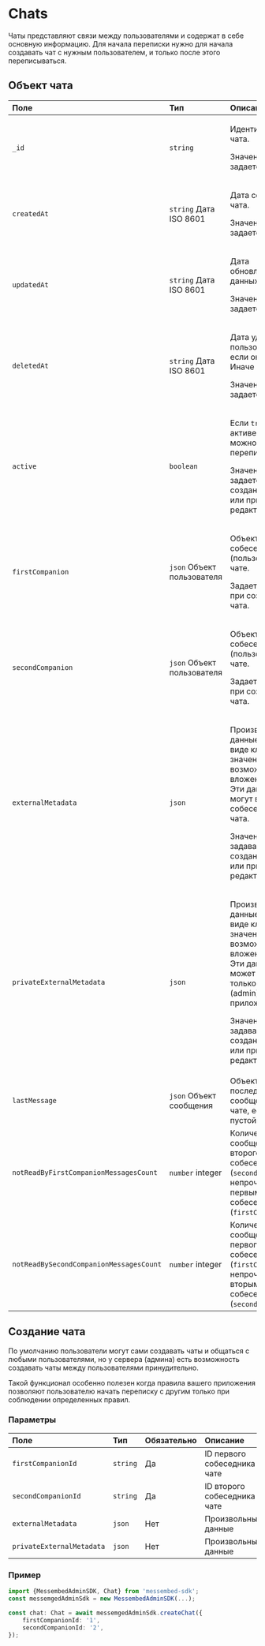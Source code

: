 # Chats

Чаты представляют связи между пользователями и содержат в себе основную информацию. Для начала переписки нужно для начала создавать чат с нужным пользователем, и только после этого переписываться.

## Объект чата

<table>
  <thead>
    <tr>
      <th style="text-align:left">&#x41F;&#x43E;&#x43B;&#x435;</th>
      <th style="text-align:left">&#x422;&#x438;&#x43F;</th>
      <th style="text-align:left">&#x41E;&#x43F;&#x438;&#x441;&#x430;&#x43D;&#x438;&#x435;</th>
    </tr>
  </thead>
  <tbody>
    <tr>
      <td style="text-align:left"><code>_id</code>
      </td>
      <td style="text-align:left"><code>string</code>
      </td>
      <td style="text-align:left">
        <p>&#x418;&#x434;&#x435;&#x43D;&#x442;&#x438;&#x444;&#x438;&#x43A;&#x430;&#x442;&#x43E;&#x440;
          &#x447;&#x430;&#x442;&#x430;.</p>
        <p>&#x417;&#x43D;&#x430;&#x447;&#x435;&#x43D;&#x438;&#x435; &#x43D;&#x435;
          &#x437;&#x430;&#x434;&#x430;&#x435;&#x442;&#x441;&#x44F;</p>
      </td>
    </tr>
    <tr>
      <td style="text-align:left"><code>createdAt</code>
      </td>
      <td style="text-align:left"><code>string</code> &#x414;&#x430;&#x442;&#x430; ISO 8601</td>
      <td style="text-align:left">
        <p>&#x414;&#x430;&#x442;&#x430; &#x441;&#x43E;&#x437;&#x434;&#x430;&#x43D;&#x438;&#x438;
          &#x447;&#x430;&#x442;&#x430;.</p>
        <p>&#x417;&#x43D;&#x430;&#x447;&#x435;&#x43D;&#x438;&#x435; &#x43D;&#x435;
          &#x437;&#x430;&#x434;&#x430;&#x435;&#x442;&#x441;&#x44F;</p>
      </td>
    </tr>
    <tr>
      <td style="text-align:left"><code>updatedAt</code>
      </td>
      <td style="text-align:left"><code>string</code> &#x414;&#x430;&#x442;&#x430; ISO 8601</td>
      <td style="text-align:left">
        <p>&#x414;&#x430;&#x442;&#x430; &#x43E;&#x431;&#x43D;&#x43E;&#x432;&#x43B;&#x435;&#x43D;&#x438;&#x44F;
          &#x434;&#x430;&#x43D;&#x43D;&#x44B;&#x445; &#x447;&#x430;&#x442;&#x430;.</p>
        <p>&#x417;&#x43D;&#x430;&#x447;&#x435;&#x43D;&#x438;&#x435; &#x43D;&#x435;
          &#x437;&#x430;&#x434;&#x430;&#x435;&#x442;&#x441;&#x44F;</p>
      </td>
    </tr>
    <tr>
      <td style="text-align:left"><code>deletedAt</code>
      </td>
      <td style="text-align:left"><code>string</code> &#x414;&#x430;&#x442;&#x430; ISO 8601</td>
      <td style="text-align:left">
        <p>&#x414;&#x430;&#x442;&#x430; &#x443;&#x434;&#x430;&#x43B;&#x435;&#x43D;&#x438;&#x44F;
          &#x43F;&#x43E;&#x43B;&#x44C;&#x437;&#x43E;&#x432;&#x430;&#x442;&#x435;&#x43B;&#x44F;,
          &#x435;&#x441;&#x43B;&#x438; &#x43E;&#x43D; &#x443;&#x434;&#x430;&#x43B;&#x435;&#x43D;.
          &#x418;&#x43D;&#x430;&#x447;&#x435; <code>null</code> .</p>
        <p>&#x417;&#x43D;&#x430;&#x447;&#x435;&#x43D;&#x438;&#x435; &#x43D;&#x435;
          &#x437;&#x430;&#x434;&#x430;&#x435;&#x442;&#x441;&#x44F;.</p>
      </td>
    </tr>
    <tr>
      <td style="text-align:left"><code>active</code>
      </td>
      <td style="text-align:left"><code>boolean</code>
      </td>
      <td style="text-align:left">
        <p>&#x415;&#x441;&#x43B;&#x438; <code>true</code> &#x442;&#x43E; &#x447;&#x430;&#x442;
          &#x430;&#x43A;&#x442;&#x438;&#x432;&#x435;&#x43D; &#x438; &#x432; &#x43D;&#x435;&#x43C;
          &#x43C;&#x43E;&#x436;&#x43D;&#x43E; &#x43F;&#x435;&#x440;&#x435;&#x43F;&#x438;&#x441;&#x44B;&#x432;&#x430;&#x442;&#x44C;&#x441;&#x44F;.</p>
        <p>&#x417;&#x43D;&#x430;&#x447;&#x435;&#x43D;&#x438;&#x435; &#x437;&#x430;&#x434;&#x430;&#x435;&#x442;&#x441;&#x44F;
          &#x43F;&#x440;&#x438; &#x441;&#x43E;&#x437;&#x434;&#x430;&#x43D;&#x438;&#x438;
          &#x447;&#x430;&#x442;&#x430; &#x438;&#x43B;&#x438; &#x43F;&#x440;&#x438;
          &#x440;&#x435;&#x434;&#x430;&#x43A;&#x442;&#x438;&#x440;&#x43E;&#x432;&#x430;&#x43D;&#x438;&#x438;.</p>
      </td>
    </tr>
    <tr>
      <td style="text-align:left"><code>firstCompanion</code>
      </td>
      <td style="text-align:left"><code>json</code> &#x41E;&#x431;&#x44A;&#x435;&#x43A;&#x442; &#x43F;&#x43E;&#x43B;&#x44C;&#x437;&#x43E;&#x432;&#x430;&#x442;&#x435;&#x43B;&#x44F;</td>
      <td
      style="text-align:left">
        <p>&#x41E;&#x431;&#x44A;&#x435;&#x43A;&#x442; &#x43F;&#x435;&#x440;&#x432;&#x43E;&#x433;&#x43E;
          &#x441;&#x43E;&#x431;&#x435;&#x441;&#x435;&#x434;&#x43D;&#x438;&#x43A;&#x430;
          (&#x43F;&#x43E;&#x43B;&#x44C;&#x437;&#x43E;&#x432;&#x430;&#x442;&#x435;&#x43B;&#x44F;)
          &#x432; &#x447;&#x430;&#x442;&#x435;.</p>
        <p>&#x417;&#x430;&#x434;&#x430;&#x435;&#x442;&#x441;&#x44F; &#x442;&#x43E;&#x43B;&#x44C;&#x43A;&#x43E;
          &#x43F;&#x440;&#x438; &#x441;&#x43E;&#x437;&#x434;&#x430;&#x43D;&#x438;&#x438;
          &#x447;&#x430;&#x442;&#x430;.</p>
        </td>
    </tr>
    <tr>
      <td style="text-align:left"><code>secondCompanion</code>
      </td>
      <td style="text-align:left"><code>json</code> &#x41E;&#x431;&#x44A;&#x435;&#x43A;&#x442; &#x43F;&#x43E;&#x43B;&#x44C;&#x437;&#x43E;&#x432;&#x430;&#x442;&#x435;&#x43B;&#x44F;</td>
      <td
      style="text-align:left">
        <p>&#x41E;&#x431;&#x44A;&#x435;&#x43A;&#x442; &#x432;&#x442;&#x43E;&#x440;&#x43E;&#x433;&#x43E;
          &#x441;&#x43E;&#x431;&#x435;&#x441;&#x435;&#x434;&#x43D;&#x438;&#x43A;&#x430;
          (&#x43F;&#x43E;&#x43B;&#x44C;&#x437;&#x43E;&#x432;&#x430;&#x442;&#x435;&#x43B;&#x44F;)
          &#x432; &#x447;&#x430;&#x442;&#x435;.</p>
        <p>&#x417;&#x430;&#x434;&#x430;&#x435;&#x442;&#x441;&#x44F; &#x442;&#x43E;&#x43B;&#x44C;&#x43A;&#x43E;
          &#x43F;&#x440;&#x438; &#x441;&#x43E;&#x437;&#x434;&#x430;&#x43D;&#x438;&#x438;
          &#x447;&#x430;&#x442;&#x430;.</p>
        </td>
    </tr>
    <tr>
      <td style="text-align:left"><code>externalMetadata</code>
      </td>
      <td style="text-align:left"><code>json</code>
      </td>
      <td style="text-align:left">
        <p>&#x41F;&#x440;&#x43E;&#x438;&#x437;&#x432;&#x43E;&#x43B;&#x44C;&#x43D;&#x44B;&#x435;
          &#x434;&#x430;&#x43D;&#x43D;&#x44B;&#x435; &#x43E; &#x447;&#x430;&#x442;&#x435;
          &#x432; &#x432;&#x438;&#x434;&#x435; &#x43A;&#x43B;&#x44E;&#x447;-&#x437;&#x43D;&#x430;&#x447;&#x435;&#x43D;&#x438;&#x435;
          &#x441; &#x432;&#x43E;&#x437;&#x43C;&#x43E;&#x436;&#x43D;&#x44B;&#x43C;&#x438;
          &#x432;&#x43B;&#x43E;&#x436;&#x435;&#x43D;&#x438;&#x44F;&#x43C;&#x438;.
          &#x42D;&#x442;&#x438; &#x434;&#x430;&#x43D;&#x43D;&#x44B;&#x435; &#x43C;&#x43E;&#x433;&#x443;&#x442;
          &#x432;&#x438;&#x434;&#x435;&#x442;&#x44C; &#x441;&#x43E;&#x431;&#x435;&#x441;&#x435;&#x434;&#x43D;&#x438;&#x43A;&#x438;
          &#x447;&#x430;&#x442;&#x430;.</p>
        <p>&#x417;&#x43D;&#x430;&#x447;&#x435;&#x43D;&#x438;&#x435; &#x43C;&#x43E;&#x436;&#x435;&#x442;
          &#x437;&#x430;&#x434;&#x430;&#x432;&#x430;&#x442;&#x44C;&#x441;&#x44F;
          &#x43F;&#x440;&#x438; &#x441;&#x43E;&#x437;&#x434;&#x430;&#x43D;&#x438;&#x438;
          &#x447;&#x430;&#x442;&#x430; &#x438;&#x43B;&#x438; &#x43F;&#x440;&#x438;
          &#x440;&#x435;&#x434;&#x430;&#x43A;&#x442;&#x438;&#x440;&#x43E;&#x432;&#x430;&#x43D;&#x438;&#x438;.</p>
      </td>
    </tr>
    <tr>
      <td style="text-align:left"><code>privateExternalMetadata</code>
      </td>
      <td style="text-align:left"><code>json</code>
      </td>
      <td style="text-align:left">
        <p>&#x41F;&#x440;&#x43E;&#x438;&#x437;&#x432;&#x43E;&#x43B;&#x44C;&#x43D;&#x44B;&#x435;
          &#x434;&#x430;&#x43D;&#x43D;&#x44B;&#x435; &#x43E; &#x447;&#x430;&#x442;&#x435;
          &#x432; &#x432;&#x438;&#x434;&#x435; &#x43A;&#x43B;&#x44E;&#x447;-&#x437;&#x43D;&#x430;&#x447;&#x435;&#x43D;&#x438;&#x435;
          &#x441; &#x432;&#x43E;&#x437;&#x43C;&#x43E;&#x436;&#x43D;&#x44B;&#x43C;&#x438;
          &#x432;&#x43B;&#x43E;&#x436;&#x435;&#x43D;&#x438;&#x44F;&#x43C;&#x438;.
          &#x42D;&#x442;&#x438; &#x434;&#x430;&#x43D;&#x43D;&#x44B;&#x435; &#x43C;&#x43E;&#x436;&#x435;&#x442;
          &#x443;&#x432;&#x438;&#x434;&#x435;&#x442;&#x44C; &#x442;&#x43E;&#x43B;&#x44C;&#x43A;&#x43E;
          &#x441;&#x435;&#x440;&#x432;&#x435;&#x440; (admin) &#x43F;&#x440;&#x438;&#x43B;&#x43E;&#x436;&#x435;&#x43D;&#x438;&#x44F;.</p>
        <p>&#x417;&#x43D;&#x430;&#x447;&#x435;&#x43D;&#x438;&#x435; &#x43C;&#x43E;&#x436;&#x435;&#x442;
          &#x437;&#x430;&#x434;&#x430;&#x432;&#x430;&#x442;&#x44C;&#x441;&#x44F;
          &#x43F;&#x440;&#x438; &#x441;&#x43E;&#x437;&#x434;&#x430;&#x43D;&#x438;&#x438;
          &#x447;&#x430;&#x442;&#x430; &#x438;&#x43B;&#x438; &#x43F;&#x440;&#x438;
          &#x440;&#x435;&#x434;&#x430;&#x43A;&#x442;&#x438;&#x440;&#x43E;&#x432;&#x430;&#x43D;&#x438;&#x438;.</p>
      </td>
    </tr>
    <tr>
      <td style="text-align:left"><code>lastMessage</code>
      </td>
      <td style="text-align:left"><code>json</code> &#x41E;&#x431;&#x44A;&#x435;&#x43A;&#x442; &#x441;&#x43E;&#x43E;&#x431;&#x449;&#x435;&#x43D;&#x438;&#x44F;</td>
      <td
      style="text-align:left">&#x41E;&#x431;&#x44A;&#x435;&#x43A;&#x442; &#x43F;&#x43E;&#x441;&#x43B;&#x435;&#x434;&#x43D;&#x435;&#x433;&#x43E;
        &#x441;&#x43E;&#x43E;&#x431;&#x449;&#x435;&#x43D;&#x438;&#x44F; &#x432;
        &#x447;&#x430;&#x442;&#x435;, &#x435;&#x441;&#x43B;&#x438; &#x447;&#x430;&#x442;
        &#x43D;&#x435; &#x43F;&#x443;&#x441;&#x442;&#x43E;&#x439;.</td>
    </tr>
    <tr>
      <td style="text-align:left"><code>notReadByFirstCompanionMessagesCount</code>
      </td>
      <td style="text-align:left"><code>number</code> integer</td>
      <td style="text-align:left">&#x41A;&#x43E;&#x43B;&#x438;&#x447;&#x435;&#x441;&#x442;&#x432;&#x43E;
        &#x441;&#x43E;&#x43E;&#x431;&#x449;&#x435;&#x43D;&#x438;&#x439; &#x43E;&#x442;
        &#x432;&#x442;&#x43E;&#x440;&#x43E;&#x433;&#x43E; &#x441;&#x43E;&#x431;&#x435;&#x441;&#x435;&#x434;&#x43D;&#x438;&#x43A;&#x430;
        (<code>secondCompanion</code>) &#x43D;&#x435;&#x43F;&#x440;&#x43E;&#x447;&#x438;&#x442;&#x430;&#x43D;&#x43D;&#x44B;&#x435;
        &#x43F;&#x435;&#x440;&#x432;&#x44B;&#x43C; &#x441;&#x43E;&#x431;&#x435;&#x441;&#x435;&#x434;&#x43D;&#x438;&#x43A;&#x43E;&#x43C;
        (<code>firstCompanion</code>)</td>
    </tr>
    <tr>
      <td style="text-align:left"><code>notReadBySecondCompanionMessagesCount</code>
      </td>
      <td style="text-align:left"><code>number</code> integer</td>
      <td style="text-align:left">&#x41A;&#x43E;&#x43B;&#x438;&#x447;&#x435;&#x441;&#x442;&#x432;&#x43E;
        &#x441;&#x43E;&#x43E;&#x431;&#x449;&#x435;&#x43D;&#x438;&#x439; &#x43E;&#x442;
        &#x43F;&#x435;&#x440;&#x432;&#x43E;&#x433;&#x43E; &#x441;&#x43E;&#x431;&#x435;&#x441;&#x435;&#x434;&#x43D;&#x438;&#x43A;&#x430;
        (<code>firstCompanion</code>) &#x43D;&#x435;&#x43F;&#x440;&#x43E;&#x447;&#x438;&#x442;&#x430;&#x43D;&#x43D;&#x44B;&#x435;
        &#x432;&#x442;&#x43E;&#x440;&#x44B;&#x43C; &#x441;&#x43E;&#x431;&#x435;&#x441;&#x435;&#x434;&#x43D;&#x438;&#x43A;&#x43E;&#x43C;
        (<code>secondCompanion</code>)</td>
    </tr>
  </tbody>
</table>

## Создание чата

По умолчанию пользователи могут сами создавать чаты и общаться с любыми пользователями, но у сервера \(админа\) есть возможность создавать чаты между пользователями принудительно.

Такой функционал особенно полезен когда правила вашего приложения позволяют пользователю начать переписку с другим только при соблюдении определенных правил.

### Параметры

| Поле | Тип | Обязательно | Описание |
| :--- | :--- | :--- | :--- |
| `firstCompanionId` | `string` | Да | ID первого собеседника в чате |
| `secondCompanionId` | `string` | Да | ID второго собеседника в чате |
| `externalMetadata` | `json` | Нет | Произвольные данные |
| `privateExternalMetadata` | `json` | Нет | Произвольные данные |

### Пример

```typescript
import {MessembedAdminSDK, Chat} from 'messembed-sdk';
const messemgedAdminSdk = new MessembedAdminSDK(...);

const chat: Chat = await messemgedAdminSdk.createChat({
    firstCompanionId: '1',
    secondCompanionId: '2',
});

```



